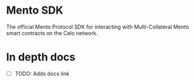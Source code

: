 # Mento SDK

The official Mento Protocol SDK for interacting with Multi-Collateral Mento smart contracts on the Celo network.

# In depth docs

- [ ] TODO: Adds docs link
